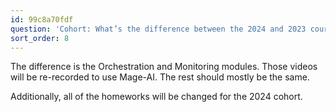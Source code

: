 ```yaml
---
id: 99c8a70fdf
question: 'Cohort: What’s the difference between the 2024 and 2023 course?'
sort_order: 8
---
```


The difference is the Orchestration and Monitoring modules. Those videos will be re-recorded to use Mage-AI. The rest should mostly be the same.

Additionally, all of the homeworks will be changed for the 2024 cohort.